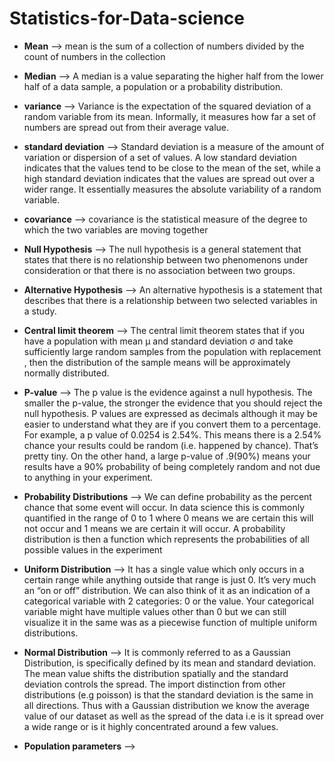 # Statistics-for-Data-science

- **Mean** --> mean is the sum of a collection of numbers divided by the count of numbers in the collection

- **Median** --> A median is a value separating the higher half from the lower half of a data sample, a population or a probability distribution.

- **variance** --> Variance is the expectation of the squared deviation of a random variable from its mean. Informally, it measures how far a set of numbers are spread out from their average value.

- **standard deviation** --> Standard deviation is a measure of the amount of variation or dispersion of a set of values. A low standard deviation indicates that the values tend to be close to the mean of the set, while a high standard deviation indicates that the values are spread out over a wider range. It essentially measures the absolute variability of a random variable.

- **covariance** --> covariance is the statistical measure of the degree to which the two variables are moving together 

- **Null Hypothesis** --> The null hypothesis is a general statement that states that there is no relationship between two phenomenons under consideration or that there is no association between two groups. 

- **Alternative Hypothesis** --> An alternative hypothesis is a statement that describes that there is a relationship between two selected variables in a study.

- **Central limit theorem** --> The central limit theorem states that if you have a population with mean μ and standard deviation σ and take sufficiently large random samples from the population with replacement , then the distribution of the sample means will be approximately normally distributed.

- **P-value** --> The p value is the evidence against a null hypothesis. The smaller the p-value, the stronger the evidence that you should reject the null hypothesis. P values are expressed as decimals although it may be easier to understand what they are if you convert them to a percentage. For example, a p value of 0.0254 is 2.54%. This means there is a 2.54% chance your results could be random (i.e. happened by chance). That’s pretty tiny. On the other hand, a large p-value of .9(90%) means your results have a 90% probability of being completely random and not due to anything in your experiment. 

- **Probability Distributions** --> We can define probability as the percent chance that some event will occur. In data science this is commonly quantified in the range of 0 to 1 where 0 means we are certain this will not occur and 1 means we are certain it will occur. A probability distribution is then a function which represents the probabilities of all possible values in the experiment

- **Uniform Distribution** --> It has a single value which only occurs in a certain range while anything outside that range is just 0. It’s very much an “on or off” distribution. We can also think of it as an indication of a categorical variable with 2 categories: 0 or the value. Your categorical variable might have multiple values other than 0 but we can still visualize it in the same was as a piecewise function of multiple uniform distributions.

- **Normal Distribution** --> It is commonly referred to as a Gaussian Distribution, is specifically defined by its mean and standard deviation. The mean value shifts the distribution spatially and the standard deviation controls the spread. The import distinction from other distributions (e.g poisson) is that the standard deviation is the same in all directions. Thus with a Gaussian distribution we know the average value of our dataset as well as the spread of the data i.e is it spread over a wide range or is it highly concentrated around a few values.

- **Population parameters** --> 

